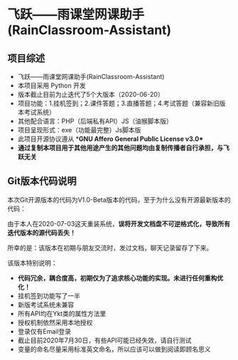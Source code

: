 # 飞跃——雨课堂网课助手(RainClassroom-Assistant)

## 项目综述

- 飞跃——雨课堂网课助手(RainClassroom-Assistant)
- 本项目采用 Python 开发
- 版本截止目前为止迭代了5个大版本（2020-06-20）
- 项目功能：1.挂机签到；2.课件答题；3.直播答题；4.考试答题（兼容新旧版本考试系统）
- 其他配合语言：PHP（后端私有API）JS（油猴脚本版）
- 项目呈现形式：exe（功能最完整）Js脚本版
- 此项目开源协议遵从 ***GNU Affero General Public License v3.0\***
- **通过复制本项目用于其他用途产生的其他问题均由复制传播者自行承担，与飞跃无关**

## Git版本代码说明

本次Git开源版本的代码为V1.0-Beta版本的代码，至于为什么没有开源最新版本的代码：

由于本人在2020-07-03这天重装系统，**误将开发文档盘不可逆格式化，导致所有迭代版本的源代码丢失！**

所幸的是：该版本在初期与朋友交流时，发过文档，聊天记录留存了下来。

该版本特别说明：

- **代码冗余，耦合度高，初期仅为了追求核心功能的实现。未进行任何重构优化！**
- 挂机签到功能写了一半
- 新版考试系统未兼容
- 所有API均在Ykt类的属性方法里
- 授权机制依然采用本地授权
- 登录仅有Email登录
- 截止目前2020年7月30日，有些API可能已经失效，请自行测试
- 变量的命名尽量采用标准英文命名，所以应该可以做到阅读即顾名思义
